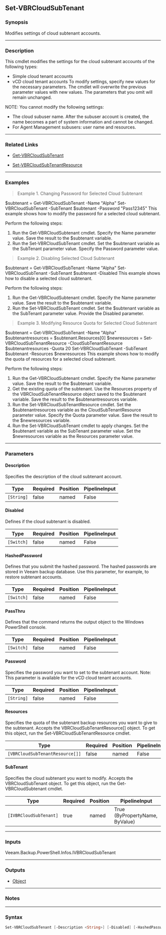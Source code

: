 Set-VBRCloudSubTenant
---------------------

### Synopsis
Modifies settings of cloud subtenant accounts.

---

### Description

This cmdlet modifies the settings for the cloud subtenant accounts of the following types:
- Simple cloud tenant accounts
- vCD cloud tenant accounts
To modify settings, specify new values for the necessary parameters. The cmdlet will overwrite the previous parameter values with new values. The parameters that you omit will remain unchanged.

NOTE:
You cannot modify the following settings:
- The cloud subuser name. After the subuser account is created, the name becomes a part of system information and cannot be changed.
- For Agent Management subusers: user name and resources.

---

### Related Links
* [Get-VBRCloudSubTenant](Get-VBRCloudSubTenant)

* [Set-VBRCloudSubTenantResource](Set-VBRCloudSubTenantResource)

---

### Examples
> Example 1. Changing Password for Selected Cloud Subtenant

$subtenant = Get-VBRCloudSubTenant -Name "Alpha"
Set-VBRCloudSubTenant -SubTenant $subtenant -Password "Pass12345"
This example shows how to modify the password for a selected cloud subtenant.

Perform the following steps:
1. Run the Get-VBRCloudSubtenant cmdlet. Specify the Name parameter value. Save the result to the $subtenant variable.
2. Run the Set-VBRCloudSubTenant cmdlet. Set the $subtenant variable as the SubTenant parameter value. Specify the Password parameter value.
> Example 2. Disabling Selected Cloud Subtenant

$subtenant = Get-VBRCloudSubTenant -Name "Alpha"
Set-VBRCloudSubTenant -SubTenant $subtenant -Disabled
This example shows how to disable a selected cloud subtenant.

Perform the following steps:
1. Run the Get-VBRCloudSubtenant cmdlet. Specify the Name parameter value. Save the result to the $subtenant variable.
2. Run the Set-VBRCloudSubTenant cmdlet. Set the $subtenant variable as the SubTenant parameter value. Provide the Disabled parameter.
> Example 3. Modifying Resource Quota for Selected Cloud Subtenant

$subtenant = Get-VBRCloudSubTenant -Name "Alpha"
$subtenantresources = $subtenant.Resources[0]
$newresources = Set-VBRCloudSubTenantResource -CloudSubTenantResource $subtenantresources -Quota 20
Set-VBRCloudSubTenant -SubTenant $subtenant -Resources $newresources
This example shows how to modify the quota of resources for a selected cloud subtenant.

Perform the following steps:
1. Run the Get-VBRCloudSubtenant cmdlet. Specify the Name parameter value. Save the result to the $subtenant variable.
2. Get the existing quota of the subtenant. Use the Resources property of the VBRCloudSubTenantResource object saved to the $subtenant variable. Save the result to the $subtenantresources variable.
3. Run the Set-VBRCloudSubTenantResource cmdlet. Set the $subtenantresources variable as the CloudSubTenantResource parameter value. Specify the Quota parameter value. Save the result to the $newresources variable.
4. Run the Set-VBRCloudSubTenant cmdlet to apply changes. Set the $subtenant variable as the SubTenant parameter value. Set the $newresources variable as the Resources parameter value.

---

### Parameters
#### **Description**
Specifies the description of the cloud subtenant account.

|Type      |Required|Position|PipelineInput|
|----------|--------|--------|-------------|
|`[String]`|false   |named   |False        |

#### **Disabled**
Defines if the cloud subtenant is disabled.

|Type      |Required|Position|PipelineInput|
|----------|--------|--------|-------------|
|`[Switch]`|false   |named   |False        |

#### **HashedPassword**
Defines that you submit the hashed password. The hashed passwords are stored in Veeam backup database.  Use this parameter, for example, to restore subtenant accounts.

|Type      |Required|Position|PipelineInput|
|----------|--------|--------|-------------|
|`[Switch]`|false   |named   |False        |

#### **PassThru**
Defines that the command returns the output object to the Windows PowerShell console.

|Type      |Required|Position|PipelineInput|
|----------|--------|--------|-------------|
|`[Switch]`|false   |named   |False        |

#### **Password**
Specifies the password you want to set to the subtenant account. Note: This parameter is available for the vCD cloud tenant accounts.

|Type      |Required|Position|PipelineInput|
|----------|--------|--------|-------------|
|`[String]`|false   |named   |False        |

#### **Resources**
Specifies the quota of the subtenant backup resources you want to give to the subtenant. Accepts the VBRCloudSubTenantResource[] object. To get this object, run the Set-VBRCloudSubTenantResource cmdlet.

|Type                           |Required|Position|PipelineInput|
|-------------------------------|--------|--------|-------------|
|`[VBRCloudSubTenantResource[]]`|false   |named   |False        |

#### **SubTenant**
Specifies the cloud subtenant you want to modify. Accepts the VBRCloudSubTenant object. To get this object, run the Get-VBRCloudSubtenant cmdlet.

|Type                  |Required|Position|PipelineInput                 |
|----------------------|--------|--------|------------------------------|
|`[IVBRCloudSubTenant]`|true    |named   |True (ByPropertyName, ByValue)|

---

### Inputs
Veeam.Backup.PowerShell.Infos.IVBRCloudSubTenant

---

### Outputs
* [Object](https://learn.microsoft.com/en-us/dotnet/api/System.Object)

---

### Notes

---

### Syntax
```PowerShell
Set-VBRCloudSubTenant [-Description <String>] [-Disabled] [-HashedPassword] [-PassThru] [-Password <String>] [-Resources <VBRCloudSubTenantResource[]>] -SubTenant <IVBRCloudSubTenant> [<CommonParameters>]
```
